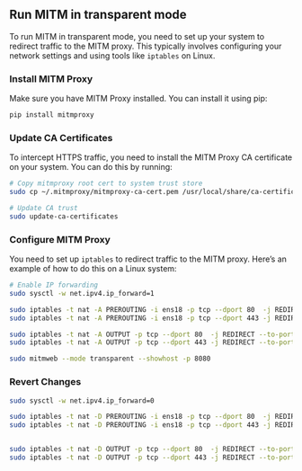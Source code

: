 ## Run MITM in transparent mode

To run MITM in transparent mode, you need to set up your system to redirect traffic to the MITM proxy. This typically involves configuring your network settings and using tools like `iptables` on Linux.

### Install MITM Proxy
Make sure you have MITM Proxy installed. You can install it using pip:
```bash
pip install mitmproxy
```

### Update CA Certificates

To intercept HTTPS traffic, you need to install the MITM Proxy CA certificate on your system. You can do this by running:
```bash
# Copy mitmproxy root cert to system trust store
sudo cp ~/.mitmproxy/mitmproxy-ca-cert.pem /usr/local/share/ca-certificates/mitmproxy-ca-cert.crt

# Update CA trust
sudo update-ca-certificates
```

### Configure MITM Proxy

You need to set up `iptables` to redirect traffic to the MITM proxy. Here’s an example of how to do this on a Linux system:
```bash
# Enable IP forwarding
sudo sysctl -w net.ipv4.ip_forward=1

sudo iptables -t nat -A PREROUTING -i ens18 -p tcp --dport 80  -j REDIRECT --to-port 8080
sudo iptables -t nat -A PREROUTING -i ens18 -p tcp --dport 443 -j REDIRECT --to-port 8080

sudo iptables -t nat -A OUTPUT -p tcp --dport 80  -j REDIRECT --to-port 8080
sudo iptables -t nat -A OUTPUT -p tcp --dport 443 -j REDIRECT --to-port 8080

sudo mitmweb --mode transparent --showhost -p 8080
```

### Revert Changes


```bash
sudo sysctl -w net.ipv4.ip_forward=0

sudo iptables -t nat -D PREROUTING -i ens18 -p tcp --dport 80  -j REDIRECT --to-port 8080
sudo iptables -t nat -D PREROUTING -i ens18 -p tcp --dport 443 -j REDIRECT --to-port 8080


sudo iptables -t nat -D OUTPUT -p tcp --dport 80  -j REDIRECT --to-port 8080
sudo iptables -t nat -D OUTPUT -p tcp --dport 443 -j REDIRECT --to-port 8080

```

